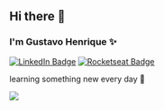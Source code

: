 ## Hi there 👋

### I'm Gustavo Henrique ✨
[![LinkedIn Badge](https://img.shields.io/badge/LinkedIn-Gustavo%20Henrique%20Ribeiro-%232980b9)](https://www.linkedin.com/in/gustavohribeiro)
[![Rocketseat Badge](https://img.shields.io/badge/Rocketseat-Gustavo%20Henrique-%236159c1)](https://app.rocketseat.com.br/me/gustavo-henrique-ribeiro-dias-1566629554)

learning something new every day 🚀 <br/>

<img src='https://github-readme-stats.vercel.app/api?username=guribeiro&show_icons=true&theme=omni'>

 <!--
 <img height="180em" src="https://github-readme-stats-eight-theta.vercel.app/api/top-langs/?username=guribeiro&layout=compact&langs_count=8&theme=omni"/>
**Guribeiro/Guribeiro** is a ✨ _special_ ✨ repository because its `README.md` (this file) appears on your GitHub profile.
